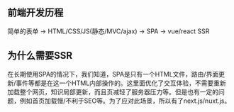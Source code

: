 ## 前端开发历程
简单的表单 -> HTML/CSS/JS(静态/MVC/ajax) -> SPA -> vue/react SSR

## 为什么需要SSR
在长期使用SPA的情况下，我们知道，SPA是只有一个HTML文件，路由/界面更新/事件等都是在这一个HTML内部操作的。这里面优化了交互体验，不需要重新加载整个网页，知识局部更新，而且页减轻了服务器压力等。但是也有一定的问题，例如首页加载慢/不利于SEO等。为了应对此场景，所以有了next.js/nuxt.js。